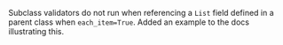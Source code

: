 Subclass validators do not run when referencing a `List` field defined in a parent class when `each_item=True`. Added an example to the docs illustrating this.
